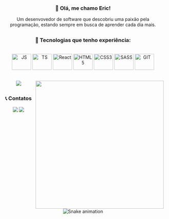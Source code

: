 <div align="center">
    
### 👋 Olá, me chamo Eric! 

Um desenvovedor de software que descobriu uma paixão pela programação, estando sempre em busca de aprender cada dia mais. 

##

### 🚀 Tecnologias que tenho experiência:

<div style="display: inline_block"><br>

<img align="center" title="JS" alt="JS" height="50" width="60" src="https://cdn.jsdelivr.net/gh/devicons/devicon/icons/javascript/javascript-original.svg" />
<img align="center" title="TS" alt="TS" height="50" width="60" src="https://cdn.jsdelivr.net/gh/devicons/devicon/icons/typescript/typescript-original.svg" />
<img align="center" title="React" alt="React" height="50" width="60" src="https://cdn.jsdelivr.net/gh/devicons/devicon/icons/react/react-original.svg" />
<img align="center" title="HTML5" alt="HTML5" height="50" width="60" src="https://cdn.jsdelivr.net/gh/devicons/devicon/icons/html5/html5-original.svg" />
<img align="center" title="CSS3" alt="CSS3" height="50" width="60" src="https://cdn.jsdelivr.net/gh/devicons/devicon/icons/css3/css3-original.svg" /> 
<img align="center" title="SASS" alt="SASS" height="50" width="60" src="https://cdn.jsdelivr.net/gh/devicons/devicon/icons/sass/sass-original.svg" />
<img align="center" title="GIT" alt="GIT" height="50" width="60" src="https://cdn.jsdelivr.net/gh/devicons/devicon/icons/git/git-original.svg" /> 
    
</div><br><br>

<div align="center">
    <a href="https://github.com/ericDK89"></a>
    <img align="center" src="https://github-readme-stats.vercel.app/api/top-langs/?username=ericDK89&theme=aura" />
    <img align="right" width="400" src="https://c.tenor.com/UttC4AITYR4AAAAd/full-stack-developer.gif" /> 
</div>
       
##

<div> 
    
### 📞 Contatos
    
  <a href = "mailto:ericthr42@gmail.com"><img src="https://img.shields.io/badge/Gmail-D14836?style=for-the-badge&logo=gmail&logoColor=white" target="_blank"></a>
  <a href="https://www.linkedin.com/in/eric-macedo-9b47601b1/" target="_blank"><img src="https://img.shields.io/badge/-LinkedIn-%230077B5?style=for-the-badge&logo=linkedin&logoColor=white" target="_blank"></a>  
</div>

##

![Snake animation](https://github.com/alexandresaints/alexandresaints/blob/output/github-contribution-grid-snake.svg)
</div>
